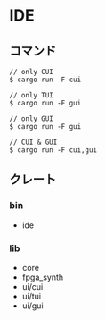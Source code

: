 # IDE

## コマンド

```
// only CUI
$ cargo run -F cui

// only TUI
$ cargo run -F gui

// only GUI
$ cargo run -F gui

// CUI & GUI
$ cargo run -F cui,gui
```

## クレート

### bin

- ide

### lib

- core
- fpga_synth
- ui/cui
- ui/tui
- ui/gui
